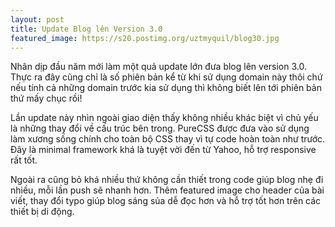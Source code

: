 ```yaml
---
layout: post
title: Update Blog lên Version 3.0
featured_image: https://s20.postimg.org/uztmyquil/blog30.jpg
---
```


Nhân dịp đầu năm mới làm một quả update lớn đưa blog lên version 3.0. Thực ra đây cũng chỉ là số phiên bản kể từ khi sử dụng domain này thôi chứ nếu tính cả những domain trước kia sử dụng thì không biết lên tới phiên bản thứ mấy chục rồi!

Lần update này nhìn ngoài giao diện thấy không nhiều khác biệt vì chủ yếu là những thay đổi về cấu trúc bên trong. PureCSS được đưa vào sử dụng làm xương sống chính cho toàn bộ CSS thay vì tự code hoàn toàn như trước. Đây là minimal framework khá là tuyệt vời đến từ Yahoo, hỗ trợ responsive rất tốt.

Ngoài ra cũng bỏ khá nhiều thứ không cần thiết trong code giúp blog nhẹ đi nhiều, mỗi lần push sẽ nhanh hơn. Thêm featured image cho header của bài viết, thay đổi typo giúp blog sáng sủa dễ đọc hơn và hỗ trợ tốt hơn trên các thiết bị di động.